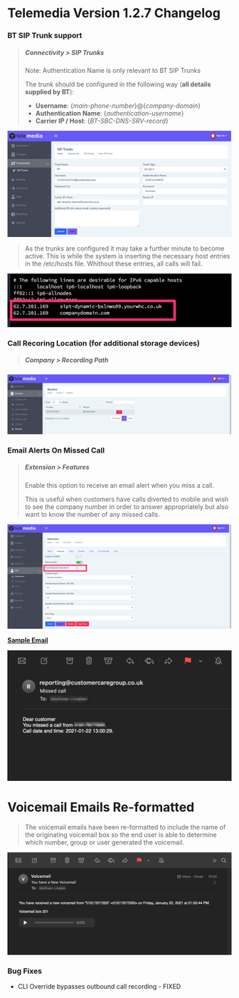 # Telemedia Version 1.2.7 Changelog



### BT SIP Trunk support

> ##### Connectivity > SIP Trunks
>
> Note: Authentication Name is only relevant to BT SIP Trunks
>
> The trunk should be configured in the following way (**all details supplied by BT**):
>
> - **Username**: {*main-phone-number*}@{*company-domain*}
> - **Authentication Name**: {*authentication-username*}
> - **Carrier IP / Host**: {*BT-SBC-DNS-SRV-record*}

![re-provision](https://github.com/codebase-technology/Telemedia-Documentation/raw/master/1.2.7/images/trunk.jpg)

> As the trunks are configured it may take a further minute to become active.  This is while the system is inserting the necessary host entries in the /etc/hosts file.  Whithout these entries, all calls will fail.

<img src="https://github.com/codebase-technology/Telemedia-Documentation/raw/master/1.2.7/images/hosts.jpg" alt="re-provision" style="zoom:50%;" />



### Call Recoring Location (for additional storage devices)

> ##### Company > Recording Path
>
> 

<img src="https://github.com/codebase-technology/Telemedia-Documentation/raw/master/1.2.6/images/blocklist.jpg" /> 



### Email Alerts On Missed Call

> ##### Extension > Features
>
> Enable this option to receive an email alert when you miss a call.
>
> This is useful when customers have calls diverted to mobile and wish to see the company number in order to answer appropriately but also want to know the number of any missed calls.

![re-provision](https://github.com/codebase-technology/Telemedia-Documentation/raw/master/1.2.6/images/emailalert.jpg)

<u>**Sample Email**</u>

![re-provision](https://github.com/codebase-technology/Telemedia-Documentation/raw/master/1.2.6/images/missedemail.jpg)



# Voicemail Emails Re-formatted

> The voicemail emails have been re-formatted to include the name of the originating voicemail box so the end user is able to determine which number, group or user generated the voicemail.

![re-provision](https://github.com/codebase-technology/Telemedia-Documentation/raw/master/1.2.6/images/voicemail.jpg)



### Bug Fixes

- CLI Override bypasses outbound call recording - FIXED

